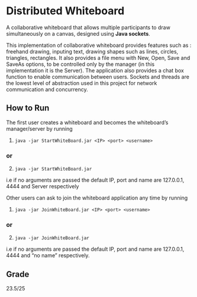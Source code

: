 # Distributed Whiteboard
A collaborative whiteboard that allows multiple participants to draw simultaneously on a canvas, designed using **Java sockets**.


This implementation of collaborative whiteboard provides features such as : freehand drawing, inputing text, drawing shapes such as lines, circles, triangles, rectangles. It also provides a file menu with New, Open, Save and SaveAs options, to be controlled only by the manager (in this implementation it is the Server). The application also provides a chat box function to enable communication between users. Sockets and threads are the lowest level of abstraction used in this project for network communication and concurrency. 


## How to Run 
The first user creates a whiteboard and becomes the whiteboard’s manager/server by running 

1. ```java -jar StartWhiteBoard.jar <IP> <port> <username> ```

###     or

2. ```java -jar StartWhiteBoard.jar```

i.e if no arguments are passed the default IP, port and name are 127.0.0.1, 4444 and Server respectively 



Other users can ask to join the whiteboard application any time by running 

1. ```java -jar JoinWhiteBoard.jar <IP> <port> <username> ```

###     or

2. ```java -jar JoinWhiteBoard.jar ```

i.e if no arguments are passed  the default IP, port and name are 127.0.0.1, 4444 and “no name” respectively.



## Grade 
   23.5/25

